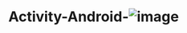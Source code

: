# Activity-Android-![image](https://user-images.githubusercontent.com/80082749/202207577-1de439ee-654e-46fa-89f6-fa614480a6c4.png)
